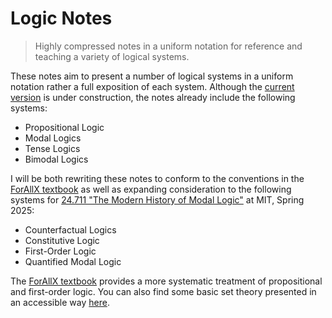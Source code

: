 # Logic Notes

> Highly compressed notes in a uniform notation for reference and teaching a variety of logical systems.

These notes aim to present a number of logical systems in a uniform notation rather a full exposition of each system.
Although the [current version](https://github.com/benbrastmckie/LogicNotes/blob/main/LogicNotesCurrent.pdf) is under construction, the notes already include the following systems:

- Propositional Logic
- Modal Logics
- Tense Logics
- Bimodal Logics

I will be both rewriting these notes to conform to the conventions in the [ForAllX textbook](https://github.com/benbrastmckie/ForAllX) as well as expanding consideration to the following systems for [24.711 "The Modern History of Modal Logic"](https://github.com/benbrastmckie/ModalHistory) at MIT, Spring 2025:

- Counterfactual Logics
- Constitutive Logic
- First-Order Logic
- Quantified Modal Logic

The [ForAllX textbook](https://github.com/benbrastmckie/ForAllX) provides a more systematic treatment of propositional and first-order logic.
You can also find some basic set theory presented in an accessible way [here](https://github.com/benbrastmckie/OpenLogic/tree/master/courses/sets-logic-computation).


